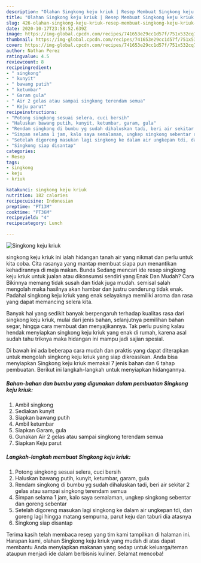 ```yaml
---
description: "Olahan Singkong keju kriuk | Resep Membuat Singkong keju kriuk Yang Enak Dan Mudah"
title: "Olahan Singkong keju kriuk | Resep Membuat Singkong keju kriuk Yang Enak Dan Mudah"
slug: 426-olahan-singkong-keju-kriuk-resep-membuat-singkong-keju-kriuk-yang-enak-dan-mudah
date: 2020-10-17T23:58:52.639Z
image: https://img-global.cpcdn.com/recipes/741653e29cc1d57f/751x532cq70/singkong-keju-kriuk-foto-resep-utama.jpg
thumbnail: https://img-global.cpcdn.com/recipes/741653e29cc1d57f/751x532cq70/singkong-keju-kriuk-foto-resep-utama.jpg
cover: https://img-global.cpcdn.com/recipes/741653e29cc1d57f/751x532cq70/singkong-keju-kriuk-foto-resep-utama.jpg
author: Nathan Perez
ratingvalue: 4.5
reviewcount: 8
recipeingredient:
- " singkong"
- " kunyit"
- " bawang putih"
- " ketumbar"
- " Garam gula"
- " Air 2 gelas atau sampai singkong terendam semua"
- " Keju parut"
recipeinstructions:
- "Potong singkong sesuai selera, cuci bersih"
- "Haluskan bawang putih, kunyit, ketumbar, garam, gula"
- "Rendam singkong di bumbu yg sudah dihaluskan tadi, beri air sekitar 2 gelas atau sampai singkong terendam semua"
- "Simpan selama 1 jam, kalo saya semalaman, ungkep singkong sebentar dan goreng sebentar"
- "Setelah digoreng masukan lagi singkong ke dalam air ungkepan tdi, dan goreng lagi hingga matang sempurna, parut keju dan taburi dia atasnya"
- "Singkong siap disantap"
categories:
- Resep
tags:
- singkong
- keju
- kriuk

katakunci: singkong keju kriuk 
nutrition: 182 calories
recipecuisine: Indonesian
preptime: "PT13M"
cooktime: "PT36M"
recipeyield: "4"
recipecategory: Lunch

---
```



![Singkong keju kriuk](https://img-global.cpcdn.com/recipes/741653e29cc1d57f/751x532cq70/singkong-keju-kriuk-foto-resep-utama.jpg)


singkong keju kriuk ini ialah hidangan tanah air yang nikmat dan perlu untuk kita coba. Cita rasanya yang mantap membuat siapa pun menantikan kehadirannya di meja makan.
Bunda Sedang mencari ide resep singkong keju kriuk untuk jualan atau dikonsumsi sendiri yang Enak Dan Mudah? Cara Bikinnya memang tidak susah dan tidak juga mudah. semisal salah mengolah maka hasilnya akan hambar dan justru cenderung tidak enak. Padahal singkong keju kriuk yang enak selayaknya memiliki aroma dan rasa yang dapat memancing selera kita.

Banyak hal yang sedikit banyak berpengaruh terhadap kualitas rasa dari singkong keju kriuk, mulai dari jenis bahan, selanjutnya pemilihan bahan segar, hingga cara membuat dan menyajikannya. Tak perlu pusing kalau hendak menyiapkan singkong keju kriuk yang enak di rumah, karena asal sudah tahu triknya maka hidangan ini mampu jadi sajian spesial.




Di bawah ini ada beberapa cara mudah dan praktis yang dapat diterapkan untuk mengolah singkong keju kriuk yang siap dikreasikan. Anda bisa menyiapkan Singkong keju kriuk memakai 7 jenis bahan dan 6 tahap pembuatan. Berikut ini langkah-langkah untuk menyiapkan hidangannya.

<!--inarticleads1-->

##### Bahan-bahan dan bumbu yang digunakan dalam pembuatan Singkong keju kriuk:

1. Ambil  singkong
1. Sediakan  kunyit
1. Siapkan  bawang putih
1. Ambil  ketumbar
1. Siapkan  Garam, gula
1. Gunakan  Air 2 gelas atau sampai singkong terendam semua
1. Siapkan  Keju parut




<!--inarticleads2-->

##### Langkah-langkah membuat Singkong keju kriuk:

1. Potong singkong sesuai selera, cuci bersih
1. Haluskan bawang putih, kunyit, ketumbar, garam, gula
1. Rendam singkong di bumbu yg sudah dihaluskan tadi, beri air sekitar 2 gelas atau sampai singkong terendam semua
1. Simpan selama 1 jam, kalo saya semalaman, ungkep singkong sebentar dan goreng sebentar
1. Setelah digoreng masukan lagi singkong ke dalam air ungkepan tdi, dan goreng lagi hingga matang sempurna, parut keju dan taburi dia atasnya
1. Singkong siap disantap




Terima kasih telah membaca resep yang tim kami tampilkan di halaman ini. Harapan kami, olahan Singkong keju kriuk yang mudah di atas dapat membantu Anda menyiapkan makanan yang sedap untuk keluarga/teman ataupun menjadi ide dalam berbisnis kuliner. Selamat mencoba!
